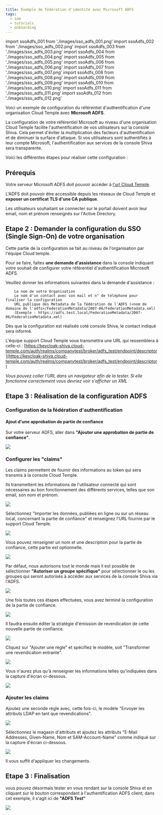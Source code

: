 ```yaml
---
title: Exemple de fédération d'identité avec Microsoft ADFS
tags:
  - iam
  - tutorials
  - onboarding
---
```

import ssoAdfs_001 from './images/sso_adfs_001.png'
import ssoAdfs_002 from './images/sso_adfs_002.png'
import ssoAdfs_003 from './images/sso_adfs_003.png'
import ssoAdfs_004 from './images/sso_adfs_004.png'
import ssoAdfs_005 from './images/sso_adfs_005.png'
import ssoAdfs_006 from './images/sso_adfs_006.png'
import ssoAdfs_007 from './images/sso_adfs_007.png'
import ssoAdfs_008 from './images/sso_adfs_008.png'
import ssoAdfs_009 from './images/sso_adfs_009.png'
import ssoAdfs_010 from './images/sso_adfs_010.png'
import ssoAdfs_011 from './images/sso_adfs_011.png'
import ssoAdfs_012 from './images/sso_adfs_012.png'

Voici un exemple de configuration du référentiel d'authentification d'une organisation Cloud Temple avec __Microsoft ADFS__.

La configuration de votre référentiel Microsoft au niveau d'une organisation Cloud Temple facilite l'authentification de vos utilisateurs sur la console Shiva.
Cela permet d'éviter la multiplication des facteurs d'authentification et de diminuer la surface d'attaque.
Si vos utilisateurs sont authentifiés à leur compte Microsoft, l'authentification aux services de la console Shiva sera transparente.

Voici les différentes étapes pour réaliser cette configuration :

## Prérequis

Votre serveur Microsoft ADFS doit pouvoir accéder à [l'url Cloud Temple](https://keycloak-shiva.cloud-temple.com/auth/).

L'ADFS doit pouvoir être accessible depuis les réseaux de Cloud Temple et __exposer un certificat TLS d'une CA publique__.

Les utilisateurs souhaitant se connecter sur le portail doivent avoir leur email, nom et prénom renseignés sur l'Active Directory.

## Etape 2 : Demander la configuration du SSO (Single Sign-On) de votre organisation

Cette partie de la configuration se fait au niveau de l'organisation par l'équipe Cloud temple.

Pour se faire, faites __une demande d'assistance__ dans la console indiquant votre souhait de configurer votre référentiel d'authentification Microsoft ADFS.

Veuillez donner les informations suivantes dans la demande d'assistance :

```
    Le nom de votre Organisation
    Le nom d'un contact avec son mail et n° de téléphone pour finaliser la configuration
    URL publique des Metadata de la fédération de l'ADFS (<nom de domaine de l'adfs>/FederationMetadata/2007-06/FederationMetadata.xml)
    (Exemple : https://adfs.test.local/FederationMetadata/2007-06/FederationMetadata.xml)
```

Dès que la configuration est réalisée coté console Shiva, le contact indiqué sera informé.

L'équipe support Cloud Temple vous transmettra une URL qui ressemblera à celle-ci : [https://keycloak-shiva.cloud-temple.com/auth/realms/companytest/broker/adfs_test/endpoint/descriptor](https://keycloak-shiva.cloud-temple.com/auth/realms/companytest/broker/adfs_test/endpoint/descriptor)

*Vous pouvez coller l'URL dans un navigateur afin de la tester. Si elle fonctionne correctement vous devriez voir s'afficher un XML*

## Etape 3 : Réalisation de la configuration ADFS

### Configuration de la fédération d'authentification

#### Ajout d'une approbation de partie de confiance

Sur votre serveur ADFS, aller dans __"Ajouter une approbation de partie de confiance"__.

<img src={ssoAdfs_001} />

### Configurer les "claims"

Les claims permettent de fournir des informations au token qui sera transmis à la console Cloud Temple.

Ils transmettent les informations de l'utilisateur connecté qui sont nécessaires au bon fonctionnement des différents services, telles que son email, son nom et prénom.

<img src={ssoAdfs_002} />

Sélectionnez "Importer les données, publiées en ligne ou sur un réseau local, concernant la partie de confiance" et renseignez l'URL fournie par le support Cloud Temple.

<img src={ssoAdfs_003} />

Vous pouvez renseigner un nom et une description pour la partie de confiance, cette partie est optionnelle.

<img src={ssoAdfs_004} />

Par défaut, nous autorisons tout le monde mais il est possible de sélectionner __"Autoriser un groupe spécifique"__ pour sélectionner le ou les groupes qui seront autorisés à accéder aux services de la console Shiva via l'ADFS.

<img src={ssoAdfs_005} />

Une fois toutes ces étapes effectuées, vous avez terminé la configuration de la partie de confiance.

<img src={ssoAdfs_006} />

Il faudra ensuite éditer la stratégie d'émission de revendication de cette nouvelle partie de confiance.

<img src={ssoAdfs_007} />

Cliquez sur "Ajouter une règle" et spécifiez le modèle, soit "Transformer une revendication entrante".

<img src={ssoAdfs_008} />

Vous n'aurez plus qu'à renseigner les informations telles qu'indiquées dans la capture d'écran ci-dessous.

<img src={ssoAdfs_009} />

### Ajouter les claims

Ajoutez une seconde règle avec, cette fois-ci, le modèle "Envoyer les attributs LDAP en tant que revendications".

<img src={ssoAdfs_010} />

Sélectionnez le magasin d'attributs et ajoutez les attributs "E-Mail Addresses, Given-Name, Nom et SAM-Account-Name" comme indiqué sur la capture d'écran ci-dessous.

<img src={ssoAdfs_011} />

Il vous suffit d'appliquer les changements.

## Etape 3 : Finalisation

vous pouvez désormais tester en vous rendant sur la console Shiva et en cliquant sur le bouton correspondant à l'authentification  ADFS client; dans cet exemple, il s'agit ici de __"ADFS Test"__

<img src={ssoAdfs_012} />
